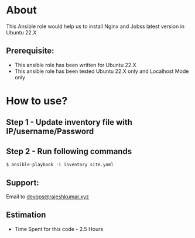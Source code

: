 # About
This Ansible role would help us to install Nginx and Jobss latest version in Ubuntu 22.X

## Prerequisite:
- This ansible role has been written for Ubuntu 22.X
- This ansible role has been tested Ubuntu 22.X only and Localhost Mode only

# How to use?

## Step 1 - Update inventory file with IP/username/Password

## Step 2 - Run following commands

```
$ ansible-playbook -i inventory site.yaml
```

## Support:
Email to devops@rajeshkumar.xyz

## Estimation
- Time Spent for this code - 2.5 Hours
